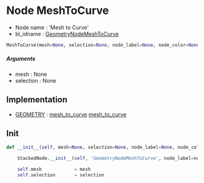 # Node MeshToCurve

- Node name : 'Mesh to Curve'
- bl_idname : [GeometryNodeMeshToCurve](https://docs.blender.org/api/current/bpy.types.GeometryNodeMeshToCurve.html)


``` python
MeshToCurve(mesh=None, selection=None, node_label=None, node_color=None)
```
##### Arguments

- mesh : None
- selection : None

## Implementation

- [GEOMETRY](/docs/GeoNodes/GEOMETRY.md) : [mesh_to_curve](/docs/GeoNodes/GEOMETRY.md#mesh_to_curve) [mesh_to_curve](/docs/GeoNodes/GEOMETRY.md#mesh_to_curve)

## Init

``` python
def __init__(self, mesh=None, selection=None, node_label=None, node_color=None):

    StackedNode.__init__(self, 'GeometryNodeMeshToCurve', node_label=node_label, node_color=node_color)

    self.mesh            = mesh
    self.selection       = selection
```
